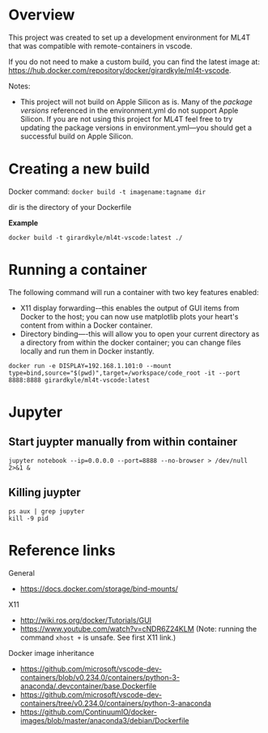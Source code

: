 # Overview
This project was created to set up a development environment for ML4T that was compatible with remote-containers in vscode. 

If you do not need to make a custom build, you can find the latest image at: https://hub.docker.com/repository/docker/girardkyle/ml4t-vscode. 

Notes: 
- This project will not build on Apple Silicon as is. Many of the *package versions* referenced in the environment.yml do not support Apple Silicon. If you are not using this project for ML4T feel free to try updating the package versions in environment.yml—you should get a successful build on Apple Silicon. 

# Creating a new build
Docker command:
```docker build -t imagename:tagname dir``` <br>

dir is the directory of your Dockerfile


**Example**
```
docker build -t girardkyle/ml4t-vscode:latest ./   
```

# Running a container
The following command will run a container with two key features enabled:
- X11 display forwarding-–this enables the output of GUI items from Docker to the host; you can now use matplotlib plots your heart's content from within a Docker container.
- Directory binding—-this will allow you to open your current directory as a directory from within the docker container; you can change files locally and run them in Docker instantly. 

```
docker run -e DISPLAY=192.168.1.101:0 --mount type=bind,source="$(pwd)",target=/workspace/code_root -it --port 8888:8888 girardkyle/ml4t-vscode:latest
```

# Jupyter
## Start juypter manually from within container
```
jupyter notebook --ip=0.0.0.0 --port=8888 --no-browser > /dev/null 2>&1 &
```

## Killing juypter
```
ps aux | grep jupyter
kill -9 pid
```




<!-- TODO add notes about setting up X11 on MAC  -->


# Reference links
General
- https://docs.docker.com/storage/bind-mounts/

X11 
- http://wiki.ros.org/docker/Tutorials/GUI
- https://www.youtube.com/watch?v=cNDR6Z24KLM (Note: running the command `xhost +` is unsafe. See first X11 link.)
  
Docker image inheritance  
- https://github.com/microsoft/vscode-dev-containers/blob/v0.234.0/containers/python-3-anaconda/.devcontainer/base.Dockerfile
- https://github.com/microsoft/vscode-dev-containers/tree/v0.234.0/containers/python-3-anaconda
- https://github.com/ContinuumIO/docker-images/blob/master/anaconda3/debian/Dockerfile
